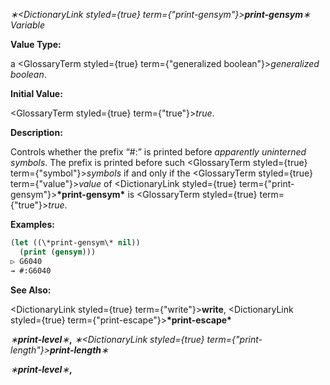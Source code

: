 *∗<DictionaryLink styled={true} term={"print-gensym"}><b>*print-gensym*</b></DictionaryLink>∗ Variable* 



**Value Type:** 



a <GlossaryTerm styled={true} term={"generalized boolean"}><i>generalized boolean</i></GlossaryTerm>. 



**Initial Value:** 



<GlossaryTerm styled={true} term={"true"}><i>true</i></GlossaryTerm>. 



**Description:** 



Controls whether the prefix “#:” is printed before *apparently uninterned symbols*. The prefix is printed before such <GlossaryTerm styled={true} term={"symbol"}><i>symbols</i></GlossaryTerm> if and only if the <GlossaryTerm styled={true} term={"value"}><i>value</i></GlossaryTerm> of <DictionaryLink styled={true} term={"print-gensym"}><b>\*print-gensym\*</b></DictionaryLink> is <GlossaryTerm styled={true} term={"true"}><i>true</i></GlossaryTerm>. 



**Examples:**
```lisp
(let ((\*print-gensym\* nil)) 
  (print (gensym))) 
▷ G6040 
→ #:G6040 
```
**See Also:** 



<DictionaryLink styled={true} term={"write"}><b>write</b></DictionaryLink>, <DictionaryLink styled={true} term={"print-escape"}><b>\*print-escape\*</b></DictionaryLink> 







 



 



*∗***print-level***∗***,** *∗<DictionaryLink styled={true} term={"print-length"}><b>*print-length*</b></DictionaryLink>∗* 



*∗***print-level***∗***,** 
